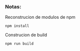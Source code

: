 ### Notas:
Reconstrucion de modulos de npm
```
npm install
```

Construcion de build
```
npm run build
```
